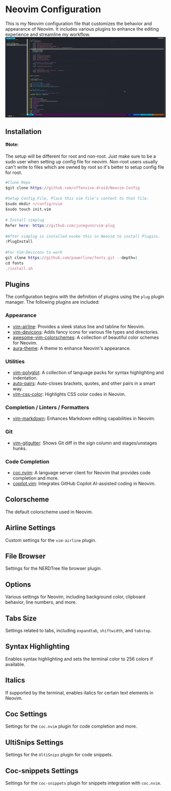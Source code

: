# Neovim Configuration

This is my Neovim configuration file that customizes the behavior and appearance of Neovim. It includes various plugins to enhance the editing experience and streamline my workflow.
<img src="neovim.png">


## Installation
**❗Note:** 

The setup will be different for root and non-root. 
Just make sure to be a sudo user when setting up config file for neovim.
Non-root users usually can't write to files which are owned by root so it's better to setup config file for root.

```nix
#Clone Repo
$git clone https://github.com/offensive-droid/Neovim-Config

#Setup Config File, Place this vim file's content to that file.
$sudo mkdir ~/config/nvim
$sudo touch init.vim

# Install vimplug
Refer here: https://github.com/junegunn/vim-plug

#After vimplug is installed evoke this in Neovim to install Plugins.
:PlugInstall

#For Vim-Devicons to work
git clone https://github.com/powerline/fonts.git --depth=1
cd fonts
./install.sh
```

## Plugins

The configuration begins with the definition of plugins using the `plug` plugin manager. The following plugins are included:

### Appearance
- [vim-airline](https://github.com/vim-airline/vim-airline): Provides a sleek status line and tabline for Neovim.
- [vim-devicons](https://github.com/ryanoasis/vim-devicons): Adds fancy icons for various file types and directories.
- [awesome-vim-colorschemes](https://github.com/rafi/awesome-vim-colorschemes): A collection of beautiful color schemes for Neovim.
- [aura-theme](https://github.com/daltonmenezes/aura-theme): A theme to enhance Neovim's appearance.

### Utilities
- [vim-polyglot](https://github.com/sheerun/vim-polyglot): A collection of language packs for syntax highlighting and indentation.
- [auto-pairs](https://github.com/jiangmiao/auto-pairs): Auto-closes brackets, quotes, and other pairs in a smart way.
- [vim-css-color](https://github.com/ap/vim-css-color): Highlights CSS color codes in Neovim.

### Completion / Linters / Formatters
- [vim-markdown](https://github.com/plasticboy/vim-markdown): Enhances Markdown editing capabilities in Neovim.

### Git
- [vim-gitgutter](https://github.com/airblade/vim-gitgutter): Shows Git diff in the sign column and stages/unstages hunks.

### Code Completion
- [coc.nvim](https://github.com/neoclide/coc.nvim): A language server client for Neovim that provides code completion and more.
- [copilot.vim](https://github.com/github/copilot.vim): Integrates GitHub Copilot AI-assisted coding in Neovim.

## Colorscheme

The default colorscheme used in Neovim.

## Airline Settings

Custom settings for the `vim-airline` plugin.

## File Browser

Settings for the NERDTree file browser plugin.

## Options

Various settings for Neovim, including background color, clipboard behavior, line numbers, and more.

## Tabs Size

Settings related to tabs, including `expandtab`, `shiftwidth`, and `tabstop`.

## Syntax Highlighting

Enables syntax highlighting and sets the terminal color to 256 colors if available.

## Italics

If supported by the terminal, enables italics for certain text elements in Neovim.

## Coc Settings

Settings for the `coc.nvim` plugin for code completion and more.

## UltiSnips Settings

Settings for the `UltiSnips` plugin for code snippets.

## Coc-snippets Settings

Settings for the `coc-snippets` plugin for snippets integration with `coc.nvim`.
